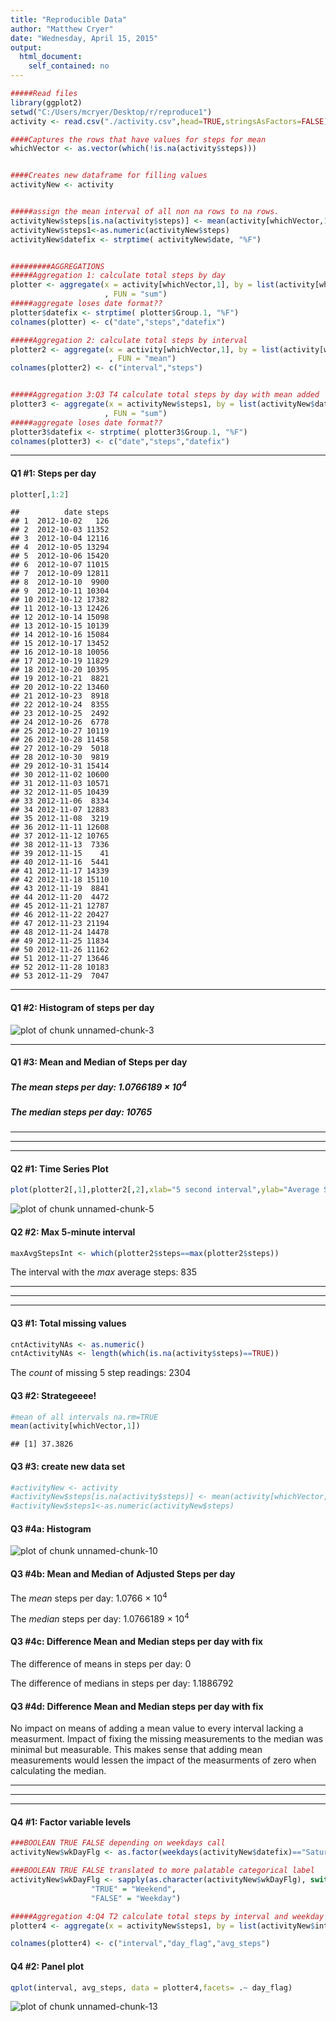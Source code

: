```yaml
---
title: "Reproducible Data"
author: "Matthew Cryer"
date: "Wednesday, April 15, 2015"
output:
  html_document:
    self_contained: no
---
```

<!---Download the zip file from:
  https://d396qusza40orc.cloudfront.net/repdata%2Fdata%2Factivity.zip
  place csv in your working directory and set the directory below
  --->




```r
#####Read files
library(ggplot2)
setwd("C:/Users/mcryer/Desktop/r/reproduce1")
activity <- read.csv("./activity.csv",head=TRUE,stringsAsFactors=FALSE)

####Captures the rows that have values for steps for mean
whichVector <- as.vector(which(!is.na(activity$steps)))


####Creates new dataframe for filling values
activityNew <- activity


#####assign the mean interval of all non na rows to na rows.
activityNew$steps[is.na(activity$steps)] <- mean(activity[whichVector,1],na.rm=TRUE)
activityNew$steps1<-as.numeric(activityNew$steps)
activityNew$datefix <- strptime( activityNew$date, "%F")


#########AGGREGATIONS
#####Aggregation 1: calculate total steps by day
plotter <- aggregate(x = activity[whichVector,1], by = list(activity[whichVector,2])
                     , FUN = "sum")
#####aggregate loses date format??
plotter$datefix <- strptime( plotter$Group.1, "%F")
colnames(plotter) <- c("date","steps","datefix")

#####Aggregation 2: calculate total steps by interval
plotter2 <- aggregate(x = activity[whichVector,1], by = list(activity[whichVector,3])
                      , FUN = "mean")
colnames(plotter2) <- c("interval","steps")


#####Aggregation 3:Q3 T4 calculate total steps by day with mean added
plotter3 <- aggregate(x = activityNew$steps1, by = list(activityNew$date)
                     , FUN = "sum")
#####aggregate loses date format??
plotter3$datefix <- strptime( plotter3$Group.1, "%F")
colnames(plotter3) <- c("date","steps","datefix")
```

***
 

#### Q1 #1: Steps per day


```r
plotter[,1:2]
```

```
##          date steps
## 1  2012-10-02   126
## 2  2012-10-03 11352
## 3  2012-10-04 12116
## 4  2012-10-05 13294
## 5  2012-10-06 15420
## 6  2012-10-07 11015
## 7  2012-10-09 12811
## 8  2012-10-10  9900
## 9  2012-10-11 10304
## 10 2012-10-12 17382
## 11 2012-10-13 12426
## 12 2012-10-14 15098
## 13 2012-10-15 10139
## 14 2012-10-16 15084
## 15 2012-10-17 13452
## 16 2012-10-18 10056
## 17 2012-10-19 11829
## 18 2012-10-20 10395
## 19 2012-10-21  8821
## 20 2012-10-22 13460
## 21 2012-10-23  8918
## 22 2012-10-24  8355
## 23 2012-10-25  2492
## 24 2012-10-26  6778
## 25 2012-10-27 10119
## 26 2012-10-28 11458
## 27 2012-10-29  5018
## 28 2012-10-30  9819
## 29 2012-10-31 15414
## 30 2012-11-02 10600
## 31 2012-11-03 10571
## 32 2012-11-05 10439
## 33 2012-11-06  8334
## 34 2012-11-07 12883
## 35 2012-11-08  3219
## 36 2012-11-11 12608
## 37 2012-11-12 10765
## 38 2012-11-13  7336
## 39 2012-11-15    41
## 40 2012-11-16  5441
## 41 2012-11-17 14339
## 42 2012-11-18 15110
## 43 2012-11-19  8841
## 44 2012-11-20  4472
## 45 2012-11-21 12787
## 46 2012-11-22 20427
## 47 2012-11-23 21194
## 48 2012-11-24 14478
## 49 2012-11-25 11834
## 50 2012-11-26 11162
## 51 2012-11-27 13646
## 52 2012-11-28 10183
## 53 2012-11-29  7047
```
***

#### Q1 #2: Histogram of steps per day

![plot of chunk unnamed-chunk-3](figure/unnamed-chunk-3-1.png) 

***

#### Q1 #3: Mean and Median of Steps per day




##### The *mean* steps per day:  1.0766189 &times; 10<sup>4</sup>


##### The *median* steps per day: 10765

***
***
***

#### Q2 #1: Time Series Plot


```r
plot(plotter2[,1],plotter2[,2],xlab="5 second interval",ylab="Average Steps by 5 Minute Interval",type="l",col="dark blue")
```

![plot of chunk unnamed-chunk-5](figure/unnamed-chunk-5-1.png) 


#### Q2 #2: Max 5-minute interval

```r
maxAvgStepsInt <- which(plotter2$steps==max(plotter2$steps))
```
The interval with the *max* average steps:  835

***
***
***



#### Q3 #1: Total missing values

```r
cntActivityNAs <- as.numeric()
cntActivityNAs <- length(which(is.na(activity$steps)==TRUE))
```
The *count* of missing 5 step readings:  2304


#### Q3 #2: Strategeeee!


```r
#mean of all intervals na.rm=TRUE
mean(activity[whichVector,1])
```

```
## [1] 37.3826
```


#### Q3 #3: create new data set


```r
#activityNew <- activity
#activityNew$steps[is.na(activity$steps)] <- mean(activity[whichVector,1],na.rm=TRUE)
#activityNew$steps1<-as.numeric(activityNew$steps)
```



#### Q3 #4a: Histogram
![plot of chunk unnamed-chunk-10](figure/unnamed-chunk-10-1.png) 

#### Q3 #4b: Mean and Median of Adjusted Steps per day




The *mean* steps per day:  1.0766 &times; 10<sup>4</sup>

The *median* steps per day: 1.0766189 &times; 10<sup>4</sup>

#### Q3 #4c: Difference Mean and Median steps per day with fix

The difference of means in steps per day: 0

The difference of medians in steps per day: 1.1886792

#### Q3 #4d: Difference Mean and Median steps per day with fix
No impact on means of adding a mean value to every interval lacking a measurment.  Impact of fixing the missing measurements to the median was minimal but measurable.  This makes sense that adding mean measurements would lessen the impact of the measurments of zero when calculating the median.

***
***
***

#### Q4 #1: Factor variable levels

```r
###BOOLEAN TRUE FALSE depending on weekdays call
activityNew$wkDayFlg <- as.factor(weekdays(activityNew$datefix)=="Saturday" | weekdays(activityNew$datefix)=="Sunday" )

###BOOLEAN TRUE FALSE translated to more palatable categorical label
activityNew$wkDayFlg <- sapply(as.character(activityNew$wkDayFlg), switch, 
                  "TRUE" = "Weekend", 
                  "FALSE" = "Weekday")

#####Aggregation 4:Q4 T2 calculate total steps by interval and weekday with mean added
plotter4 <- aggregate(x = activityNew$steps1, by = list(activityNew$interval,activityNew$wkDayFlg), FUN = "mean")

colnames(plotter4) <- c("interval","day_flag","avg_steps")
```

#### Q4 #2: Panel plot


```r
qplot(interval, avg_steps, data = plotter4,facets= .~ day_flag)
```

![plot of chunk unnamed-chunk-13](figure/unnamed-chunk-13-1.png) 








